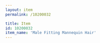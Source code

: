 ```yaml
---
layout: item
permalink: /10200032

title: Item
id: 10200032
item_name: 'Male Fitting Mannequin Hair'
---
```

